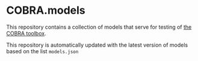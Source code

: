 # COBRA.models

This repository contains a collection of models that serve for testing of [the COBRA toolbox](https://github.com/opencobra/cobratoolbox).

This repository is automatically updated with the latest version of models based on the list `models.json`
